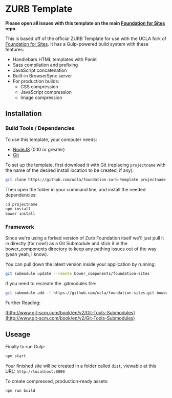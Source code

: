 # ZURB Template

**Please open all issues with this template on the main [Foundation for Sites](https://github.com/ucla/foundation-sites/issues) repo.**

This is based off of the official ZURB Template for use with the UCLA fork of [Foundation for Sites](http://foundation.zurb.com/sites). It has a Gulp-powered build system with these features:

- Handlebars HTML templates with Panini
- Sass compilation and prefixing
- JavaScript concatenation
- Built-in BrowserSync server
- For production builds:
  - CSS compression
  - JavaScript compression
  - Image compression

## Installation

### Build Tools / Dependencies

To use this template, your computer needs:

- [NodeJS](https://nodejs.org/en/) (0.10 or greater)
- [Git](https://git-scm.com/)

To set up the template, first download it with Git (replacing `projectname` with the name of the desired install location to be created, if any):

```bash
git clone https://github.com/ucla/foundation-zurb-template projectname
```

Then open the folder in your command line, and install the needed dependencies:

```bash
cd projectname
npm install
bower install
```

### Framework

Since we're using a forked version of Zurb Foundation itself we'll just pull it in directly (for now!) as a Git Submodule and stick it in the bower_components directory to keep any pathing issues out of the way (yeah yeah, I know).

You can pull down the latest version inside your application by running:

```bash
git submodule update --remote bower_components/foundation-sites
```

If you need to recreate the .gitmodules file:

```bash
git submodule add -f https://github.com/ucla/foundation-sites.git bower_components/foundation-sites
```

Further Reading:

[http://www.git-scm.com/book/en/v2/Git-Tools-Submodules](http://www.git-scm.com/book/en/v2/Git-Tools-Submodules)


## Useage

Finally to run Gulp:

```bash
npm start
``` 

Your finished site will be created in a folder called `dist`, viewable at this URL: `http://localhost:8000`

To create compressed, production-ready assets:

```bash
npm run build
```
